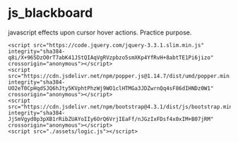 # js_blackboard
javascript effects upon cursor hover actions. Practice purpose.



<!DOCTYPE html>
<html>
  <head>
    <meta charset="utf-8">
    <meta http-equiv="X-UA-Compatible" content="IE=edge"/>
    <meta name="keywords" content="###  add custom content  ###">
    <meta name="description" content="###  add custom content  ###">
    <meta name="author" content="Victor Shaviya">
    <meta name="viewport" content="width=device-width, initial-scale=1">
    <!-- start of bootstrap cdn for styles and icons -->
    <link rel="stylesheet" href="https://cdn.jsdelivr.net/npm/bootstrap@4.3.1/dist/css/bootstrap.min.css" integrity="sha384-ggOyR0iXCbMQv3Xipma34MD+dH/1fQ784/j6cY/iJTQUOhcWr7x9JvoRxT2MZw1T" crossorigin="anonymous">
    <link rel="stylesheet" href="https://cdn.jsdelivr.net/npm/bootstrap-icons@1.8.3/font/bootstrap-icons.css">
    <!-- end of bootstrap cdn -->
    <!-- start of my custom css  -->
    <link rel="stylesheet" href="./assets/styles.css" type="text/css">
    <!-- end of my custom css rules  -->
    <link rel="shortcut icon" type="image/ico" href="./assets/images/favicon.png">
    <title>###  add custom content  ###</title>
  </head>

  <body>

    

    <script src="https://code.jquery.com/jquery-3.3.1.slim.min.js" integrity="sha384-q8i/X+965DzO0rT7abK41JStQIAqVgRVzpbzo5smXKp4YfRvH+8abtTE1Pi6jizo" crossorigin="anonymous"></script>
    <script src="https://cdn.jsdelivr.net/npm/popper.js@1.14.7/dist/umd/popper.min.js" integrity="sha384-UO2eT0CpHqdSJQ6hJty5KVphtPhzWj9WO1clHTMGa3JDZwrnQq4sF86dIHNDz0W1" crossorigin="anonymous"></script>
    <script src="https://cdn.jsdelivr.net/npm/bootstrap@4.3.1/dist/js/bootstrap.min.js" integrity="sha384-JjSmVgyd0p3pXB1rRibZUAYoIIy6OrQ6VrjIEaFf/nJGzIxFDsf4x0xIM+B07jRM" crossorigin="anonymous"></script>
    <script src="./assets/logic.js"></script>
  </body>
</html>